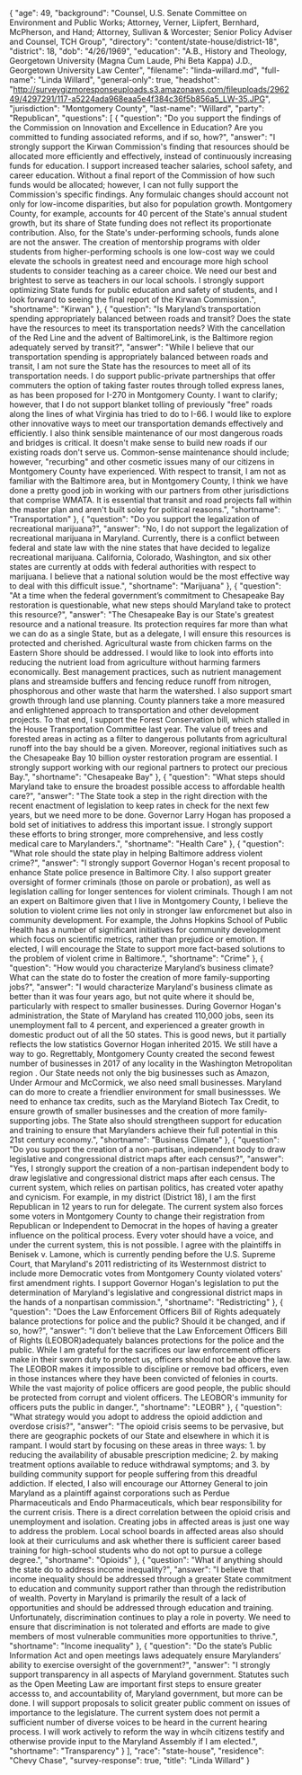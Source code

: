 {
  "age": 49,
  "background": "Counsel, U.S. Senate Committee on Environment and Public Works;   Attorney, Verner, Liipfert, Bernhard, McPherson, and Hand;  Attorney, Sullivan & Worcester;  Senior Policy Adviser and Counsel, TCH Group",
  "directory": "content/state-house/district-18",
  "district": 18,
  "dob": "4/26/1969",
  "education": "A.B., History and Theology, Georgetown University (Magna Cum Laude,  Phi Beta Kappa)  J.D.,  Georgetown University Law Center",
  "filename": "linda-willard.md",
  "full-name": "Linda Willard",
  "general-only": true,
  "headshot": "http://surveygizmoresponseuploads.s3.amazonaws.com/fileuploads/296249/4297291/117-a5224ada968eaa5e4f384c36f5b856a5_LW-35.JPG",
  "jurisdiction": "Montgomery County",
  "last-name": "Willard",
  "party": "Republican",
  "questions": [
    {
      "question": "Do you support the findings of the Commission on Innovation and Excellence in Education? Are you committed to funding associated reforms, and if so, how?",
      "answer": "I strongly support the Kirwan Commission's finding that resources should be allocated more efficiently and effectively, instead of continuously increasing funds for education.   I  support increased teacher salaries,  school safety, and career education.  Without a final report of the Commission of how such funds would be allocated; however, I can not fully support the Commission's specific findings.   Any formulaic changes should account not only for low-income disparities, but also for population growth.  Montgomery County, for example,  accounts for 40 percent of the State's annual student growth, but its share of State funding does not reflect its proportionate contribution.  Also, for the State's under-performing schools, funds alone are not the answer.   The creation of mentorship programs with older students from higher-performing schools is one low-cost way we could elevate the schools in greatest need and encourage more high school students to consider teaching as a career choice.   We need our best and brightest to serve as teachers in our local schools.  I strongly support optimizing State funds for public education and safety of students, and I look forward to seeing the final report of the Kirwan Commission.",
      "shortname": "Kirwan"
    },
    {
      "question": "Is Maryland’s transportation spending appropriately balanced between roads and transit? Does the state have the resources to meet its transportation needs? With the cancellation of the Red Line and the advent of BaltimoreLink, is the Baltimore region adequately served by transit?",
      "answer": "While I believe that our transportation spending is appropriately balanced between roads and transit, I am not sure the State has the resources to meet all of its transportation needs.  I do support public-private partnerships that offer commuters the option of taking faster routes through tolled express lanes, as has been proposed for I-270 in Montgomery County.   I want to clarify; however, that I do not support blanket tolling of previously \"free\" roads along the lines of what Virginia has tried to do to I-66.    I would like to explore other innovative ways to meet our transportation demands effectively and efficiently.    I also think sensible maintenance of our most dangerous roads and bridges is critical.  It doesn't make sense to build new roads if our existing roads don't serve us.    Common-sense maintenance should include; however, \"recurbing\"  and other cosmetic issues many of our citizens in Montgomery County have experienced.     With respect to transit, I am not as familiar with the Baltimore area, but in Montgomery County, I think we have done a pretty good job in working with our partners from other jurisdictions that comprise WMATA.   It is essential that transit and road projects fall within the master plan and aren't built soley for political reasons.",
      "shortname": "Transportation"
    },
    {
      "question": "Do you support the legalization of recreational marijuana?",
      "answer": "No,   I do not support the legalization of recreational marijuana in Maryland.     Currently, there is a conflict between federal and state law with the nine states that have decided to legalize recreational marijuana.   California, Colorado, Washington, and six other states are currently at odds with federal authorities with respect to marijuana.   I believe that a national solution would be the most effective way to deal with this difficult issue.",
      "shortname": "Marijuana"
    },
    {
      "question": "At a time when the federal government’s commitment to Chesapeake Bay restoration is questionable, what new steps should Maryland take to protect this resource?",
      "answer": "The Chesapeake Bay is our State's greatest resource and a national treasure.   Its protection requires far more than what we can do as a single State, but as a delegate, I will ensure this resources is protected and cherished.   Agricultural waste from chicken farms on the Eastern Shore should be addressed.  I would like to look into efforts into reducing the nutrient load from agriculture without harming farmers economically.    Best management practices, such as nutrient management plans and streamside buffers and fencing reduce runoff from nitrogen, phosphorous and other waste that harm the watershed.     I also support smart growth through land use planning.   County planners take a more measured and enlightened approach to transportation and other development projects.   To that end, I support the Forest Conservation bill, which stalled in the House Transportation Committee last year.    The value of trees and forested areas in acting as a filter to dangerous pollutants from agricultural runoff into the bay should be a given.  Moreover, regional initiatives such as the Chesapeake Bay 10 billion oyster restoration program are essential.   I strongly support working with our regional partners to protect our precious Bay.",
      "shortname": "Chesapeake Bay"
    },
    {
      "question": "What steps should Maryland take to ensure the broadest possible access to affordable health care?",
      "answer": "The State took a step in the right direction with the recent enactment of legislation to keep rates in check for the next few years, but we need more to be done.  Governor Larry Hogan has proposed a bold set of initiatives to address this important issue.  I strongly support these efforts to bring stronger, more comprehensive,  and less costly medical care to Marylanders.",
      "shortname": "Health Care"
    },
    {
      "question": "What role should the state play in helping Baltimore address violent crime?",
      "answer": "I strongly support Governor Hogan's recent proposal to enhance State police presence in Baltimore City.   I also support greater oversight of former criminals (those on parole or probation), as well as legislation calling for longer sentences for violent criminals.    Though I am not an expert on Baltimore given that I live in Montgomery County, I believe the solution to violent crime lies not only in stronger law enforcmenet but also in community development.   For example, the Johns Hopkins School of Public Health has a number of significant initiatives for community development which focus on scientific metrics, rather than prejudice or emotion.   If elected, I will encourage the State to support more fact-based solutions to the problem of violent crime in Baltimore.",
      "shortname": "Crime"
    },
    {
      "question": "How would you characterize Maryland’s business climate? What can the state do to foster the creation of more family-supporting jobs?",
      "answer": "I would characterize Maryland's business climate as better than it was four years ago, but not quite where it should be, particularly with respect to smaller businesses.   During Governor Hogan's administration, the State of Maryland has created 110,000 jobs, seen its unemployment  fall to 4 percent, and experienced a greater growth in domestic product out of all the 50 states.   This is good news, but it partially reflects the low statistics Governor Hogan inherited 2015.    We still have a way to go.  Regrettably, Montgomery County created the second fewest number of businesses in 2017 of any locality in the Washington Metropolitan region .   Our State needs not only the big businesses such as Amazon, Under Armour and McCormick, we also need small businesses.   Maryland can do more to create a friendlier environment for small businessses.  We need to enhance tax credits, such as the Maryland Biotech Tax Credit, to ensure growth of smaller businesses and the creation of more family-supporting jobs.  The State also should strengtheen support for education and training to ensure that Marylanders achieve their full potential in this 21st century economy.",
      "shortname": "Business Climate"
    },
    {
      "question": "Do you support the creation of a non-partisan, independent body to draw legislative and congressional district maps after each census?",
      "answer": "Yes, I strongly support the creation of a non-partisan independent body to draw legislative and congressional district maps after each census.    The current system, which relies on partisan politics, has created voter apathy and cynicism.   For example, in my district (District 18), I am the first Republican in 12 years to run for delegate.   The current system also forces some voters in Montgomery County to change their registration from Republican or Independent to Democrat in the hopes of having a greater influence on the political process.     Every voter should have a voice, and under the current system, this is not possible.  I agree with the plaintiffs in Benisek v. Lamone, which is currently pending before the U.S. Supreme Court, that Maryland's 2011 redistricting of its Westernmost district to include more Democratic votes from Montgomery County violated voters' first amendment rights.  I support Governor Hogan's legislation to put the determination of  Maryland's legislative and congressional district maps in the hands of a nonpartisan commission.",
      "shortname": "Redistricting"
    },
    {
      "question": "Does the Law Enforcement Officers Bill of Rights adequately balance protections for police and the public? Should it be changed, and if so, how?",
      "answer": "I don't believe that the Law Enforcement Officers Bill of Rights (LEOBOR)adequately balances protections for the police and the public.   While I am grateful for the sacrifices our law enforcement officers make in their sworn duty to protect us, officers should not be above the law.   The LEOBOR makes it impossible to discipline or remove bad officers, even in those instances where they have been convicted of felonies in courts.    While the vast majority of police officers are good people,  the public should be protected from corrupt and violent officers.   The LEOBOR's immunity for officers puts the public in danger.",
      "shortname": "LEOBR"
    },
    {
      "question": "What strategy would you adopt to address the opioid addiction and overdose crisis?",
      "answer": "The opioid crisis seems to be pervasive, but there are geographic pockets of our State and elsewhere in which it is rampant.   I would start by focusing on these areas in three ways:   1.  by reducing the availability of abusable prescription medicine;  2.  by making treatment options available to reduce withdrawal symptoms; and 3.  by building community support for people suffering from this dreadful addiction.     If elected, I also will encourage our Attorney General to  join Maryland as a plaintiff against corporations such as Perdue Pharmaceuticals and Endo Pharmaceuticals, which bear responsibility for the current crisis.      There is a direct correlation between  the opioid crisis and unemployment and isolation.   Creating jobs in affected areas is just one way to address the problem.   Local school boards in affected areas also should look at their curriculums and ask whether there is sufficient career based training for high-school students who do not opt to pursue a college degree.",
      "shortname": "Opioids"
    },
    {
      "question": "What if anything should the state do to address income inequality?",
      "answer": "I believe that income inequality should be addressed through a greater State commitment to education and community support rather than through the redistribution of wealth.  Poverty in Maryland is primarily the result of a lack of opportunities and should be addressed through education and training.    Unfortunately, discrimination continues to play a role in poverty.    We need to ensure that discrimination is not tolerated and efforts are made to give members of most vulnerable communities more opportunities to thrive.",
      "shortname": "Income inequality"
    },
    {
      "question": "Do the state’s Public Information Act and open meetings laws adequately ensure Marylanders’ ability to exercise oversight of the government?",
      "answer": "I strongly support transparency in all aspects of Maryland government.   Statutes such as the Open Meeting Law are important first steps to ensure greater accesss to, and accountability of, Maryland government, but more can be done.  I will support proposals to solicit greater public comment on issues of importance to the legislature.  The current system does not permit a sufficient number of diverse voices to be heard in the current hearing process.  I will work actively to reform the way in whcih citizens testify and otherwise provide input to the Maryland Assembly if I am elected.",
      "shortname": "Transparency"
    }
  ],
  "race": "state-house",
  "residence": "Chevy Chase",
  "survey-response": true,
  "title": "Linda Willard"
}

